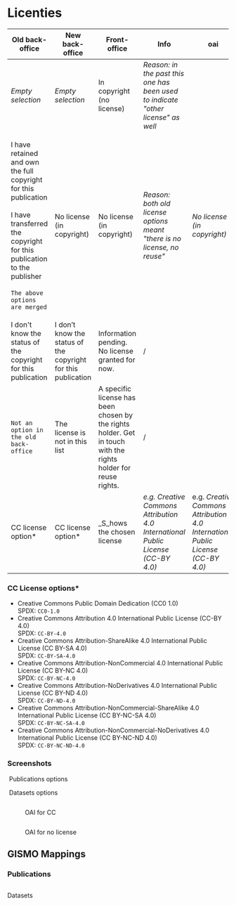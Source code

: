 # Licenties

| Old back-office                                                                                                                                                                                         | 	New back-office                                              | Front-office                                                                                                   | Info                                                                             | oai                                                                              | location                        |
| ------------------------------------------------------------------------------------------------------------------------------------------------------------------------------------------------------- | ------------------------------------------------------------- | -------------------------------------------------------------------------------------------------------------- | -------------------------------------------------------------------------------- | -------------------------------------------------------------------------------- | ------------------------------- |
| _Empty selection_                                                                                                                                                                                       | _Empty selection_                                             | In copyright (no license)                                                                                      | _Reason: in the past this one has been used to indicate "other license" as well_ |                                                                                  | <p>Publications<br>Datasets</p> |
| <p>I have retained and own the full copyright for this publication <br><br>I have transferred the copyright for this publication to the publisher <br><br><code>The above options are merged</code></p> | No license (in copyright)                                     | No license (in copyright)                                                                                      | _Reason: both old license options meant "there is no license, no reuse"_         | _No license (in copyright)_                                                      | Publications                    |
| I don't know the status of the copyright for this publication                                                                                                                                           | I don’t know the status of the copyright for this publication | Information pending. No license granted for now.                                                               | /                                                                                |                                                                                  | Publications                    |
| `Not an option in the old back-office`                                                                                                                                                                  | The license is not in this list                               | A specific license has been chosen by the rights holder. Get in touch with the rights holder for reuse rights. | /                                                                                |                                                                                  | <p>Publications<br>Datasets</p> |
| CC license option\*                                                                                                                                                                                     | CC license option\*                                           | _S_hows the chosen license                                                                                     | _e.g. Creative Commons Attribution 4.0 International Public License (CC-BY 4.0)_ | e.g. _Creative Commons Attribution 4.0 International Public License (CC-BY 4.0)_ | <p>Publications<br>Datasets</p> |

### CC License options\*

* Creative Commons Public Domain Dedication (CC0 1.0)\
  SPDX: `CC0-1.0`
* Creative Commons Attribution 4.0 International Public License (CC-BY 4.0)\
  SPDX: `CC-BY-4.0`
* Creative Commons Attribution-ShareAlike 4.0 International Public License (CC BY-SA 4.0)\
  SPDX: `CC-BY-SA-4.0`
* Creative Commons Attribution-NonCommercial 4.0 International Public License (CC BY-NC 4.0)\
  SPDX: `CC-BY-NC-4.0`&#x20;
* Creative Commons Attribution-NoDerivatives 4.0 International Public License (CC BY-ND 4.0) \
  SPDX: `CC-BY-ND-4.0`
* Creative Commons Attribution-NonCommercial-ShareAlike 4.0 International Public License (CC BY-NC-SA 4.0)\
  SPDX: `CC-BY-NC-SA-4.0`
* Creative Commons Attribution-NonCommercial-NoDerivatives 4.0 International Public License (CC BY-NC-ND 4.0)\
  SPDX: `CC-BY-NC-ND-4.0`

### Screenshots

<img src="../../.gitbook/assets/Scherm­afbeelding 2023-01-18 om 16.44.43.png" alt="" data-size="original"> Publications options

<img src="../../.gitbook/assets/Scherm­afbeelding 2023-01-18 om 16.44.22.png" alt="" data-size="original"> Datasets options

<figure><img src="../../.gitbook/assets/Scherm­afbeelding 2023-01-18 om 17.36.38.png" alt=""><figcaption><p>OAI for CC</p></figcaption></figure>

<figure><img src="../../.gitbook/assets/Scherm­afbeelding 2023-01-18 om 17.37.02.png" alt=""><figcaption><p>OAI for no license</p></figcaption></figure>

## GISMO Mappings

### Publications

<figure><img src="../../.gitbook/assets/Scherm­afbeelding 2023-01-18 om 17.03.05.png" alt=""><figcaption></figcaption></figure>

Datasets

